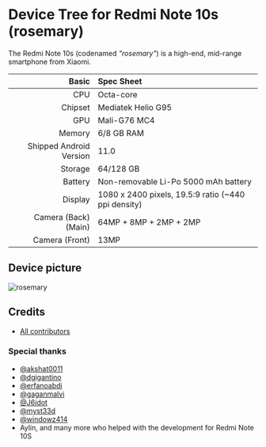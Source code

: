 # Device Tree for Redmi Note 10s (rosemary)

The Redmi Note 10s (codenamed _"rosemary"_) is a high-end, mid-range smartphone from Xiaomi.


| Basic                   | Spec Sheet                                                                                                                     |
| -----------------------:|:------------------------------------------------------------------------------------------------------------------------------ |
| CPU                     | Octa-core                                                                                                                      |
| Chipset                 | Mediatek Helio G95                                                                                                             |
| GPU                     | Mali-G76 MC4                                                                                                                   |
| Memory                  | 6/8 GB RAM                                                                                                                     |
| Shipped Android Version | 11.0                                                                                                                           |
| Storage                 | 64/128 GB                                                                                                                      |
| Battery                 | Non-removable Li-Po 5000 mAh battery                                                                                           |
| Display                 | 1080 x 2400 pixels, 19.5:9 ratio (~440 ppi density)                                                                            |
| Camera (Back)(Main)     | 64MP + 8MP + 2MP + 2MP                                                                                                         |
| Camera (Front)          | 13MP                                                                                                                           |

## Device picture
![rosemary](https://i01.appmifile.com/webfile/globalimg/Anna/rn10s_Blue.png)

## Credits

* [All contributors](https://github.com/windowz414/android_device_redmi_rosemary/graphs/contributors)

### Special thanks

* [@akshat0011](https://github.com/akshat0011)
* [@dgigantino](https://github.com/dgigantino)
* [@erfanoabdi](https://github.com/erfanoabdi)
* [@gaganmalvi](https://github.com/gaganmalvi)
* [@J6idot](https://github.com/J6idot)
* [@myst33d](https://github.com/notmyst33d)
* [@windowz414](https://github.com/windowz414)
* Aylin, and many more who helped with the development for Redmi Note 10S
